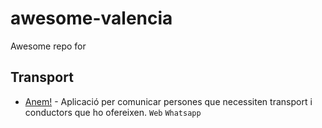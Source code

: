 # awesome-valencia
Awesome repo for 

<!-- **[`^        back to top        ^`](#awesome-valencia)** -->
## Transport
  - [Anem!](https://anem.guruwalk.com/) - Aplicació per comunicar persones que necessiten transport i conductors que ho ofereixen. <!--([Source Code](https://github.com/aptabase/aptabase)) --> `Web` `Whatsapp`
## 
